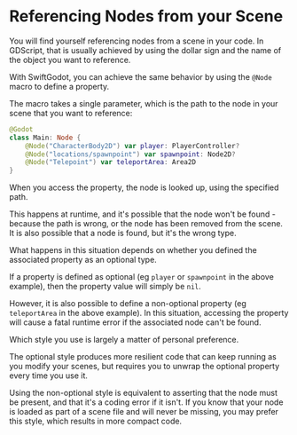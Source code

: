 # Referencing Nodes from your Scene

You will find yourself referencing nodes from a scene in your code. In
GDScript, that is usually achieved by using the dollar sign and the name of the
object you want to reference.

With SwiftGodot, you can achieve the same behavior by using the
``@Node`` macro to define a property.

The macro takes a single parameter, which is the path to the node in your
scene that you want to reference:

```swift
@Godot
class Main: Node {
    @Node("CharacterBody2D") var player: PlayerController?
    @Node("locations/spawnpoint") var spawnpoint: Node2D?
    @Node("Telepoint") var teleportArea: Area2D
}
```

When you access the property, the node is looked up, using the specified path.

This happens at runtime, and it's possible that the node won't be found - because
the path is wrong, or the node has been removed from the scene. It is
also possible that a node is found, but it's the wrong type.

What happens in this situation depends on whether you defined the associated
property as an optional type.

If a property is defined as optional (eg `player` or `spawnpoint` in the above
example), then the property value will simply be `nil`.

However, it is also possible to define a non-optional property (eg `teleportArea`
in the above example). In this situation, accessing the property will cause
a fatal runtime error if the associated node can't be found.

Which style you use is largely a matter of personal preference. 

The optional style produces more resilient code that can keep running as you
modify your scenes, but requires you to unwrap the optional property every
time you use it.

Using the non-optional style is equivalent to asserting that the node must
be present, and that it's a coding error if it isn't. If you know that your
node is loaded as part of a scene file and will never be missing, you may
prefer this style, which results in more compact code.